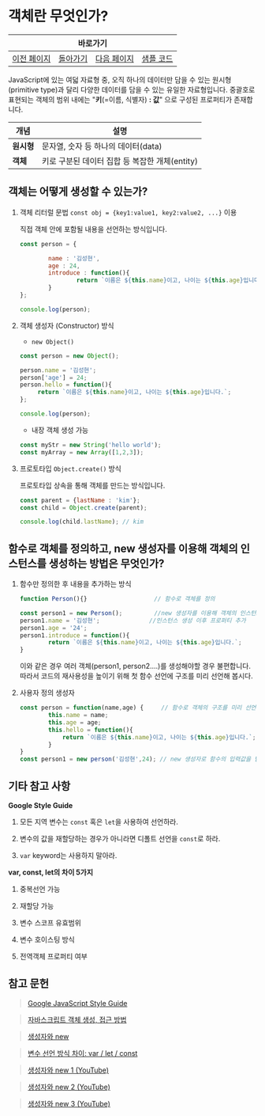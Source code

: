 # 객체란 무엇인가?

<table>
    <thead>
        <tr>
            <th colspan="4" style="text-align: center;">바로가기</th>
        </tr>
    </thead>
    <tbody>
        <tr>
            <td>
                <a href="/../javascript/docs/0723.html">이전 페이지</a>
            </td>
            <td>
                <a href="/../javascript/">돌아가기</a>
            </td>
            <td>
                <a href="/../javascript/docs/0726.html">다음 페이지</a>
            </td>
            <td>
                <a href="/../javascript/0724/">샘플 코드</a>
            </td>
        </tr>
    </tbody>
</table>

JavaScript에 있는 여덟 자료형 중, 오직 하나의 데이터만 담을 수 있는 원시형(primitive type)과 달리 다양한 데이터를 담을 수 있는 유일한 자료형입니다. 중괄호로 표현되는 객체의 범위 내에는 "**키**(=이름, 식별자) **: 값**" 으로 구성된 프로퍼티가 존재합니다.

| 개념 | 설명 |
| --- | --- |
| **원시형** | 문자열, 숫자 등 하나의 데이터(data) |
| **객체** | 키로 구분된 데이터 집합 등 복잡한 개체(entity) |

## 객체는 어떻게 생성할 수 있는가?

1. 객체 리터럴 문법 `const obj = {key1:value1, key2:value2, ...}` 이용

    직접 객체 안에 포함될 내용을 선언하는 방식입니다. 

    ```javascript
    const person = {

    		name : '김성현',
    		age : 24,
    		introduce : function(){
    				return `이름은 ${this.name}이고, 나이는 ${this.age}입니다.`; 
    		}
    };

    console.log(person);
    ```

2. 객체 생성자 (Constructor) 방식

    * `new Object()`

    ```javascript
    const person = new Object(); 

    person.name = '김성현'; 
    person['age'] = 24; 
    person.hello = function(){
    	 return `이름은 ${this.name}이고, 나이는 ${this.age}입니다.`; 
    }; 

    console.log(person);
    ```

    * 내장 객체 생성 가능

    ```javascript
    const myStr = new String('hello world');
    const myArray = new Array([1,2,3]);
    ```

3. 프로토타입 `Object.create()` 방식

    프로토타입 상속을 통해 객체를 만드는 방식입니다.

    ```javascript
    const parent = {lastName : 'kim'};
    const child = Object.create(parent);

    console.log(child.lastName); // kim
    ```

## 함수로 객체를 정의하고, new 생성자를 이용해 객체의 인스턴스를 생성하는 방법은 무엇인가?

1.  함수만 정의한 후 내용을 추가하는 방식

    ```javascript
    function Person(){}                   // 함수로 객체를 정의

    const person1 = new Person();         //new 생성자를 이용해 객체의 인스턴스 생성
    person1.name = '김성현';              //인스턴스 생성 이후 프로퍼티 추가
    person1.age = '24';
    person1.introduce = function(){
            return `이름은 ${this.name}이고, 나이는 ${this.age}입니다.`; 
    }
    ```
    이와 같은 경우 여러 객체(person1, person2....)를 생성해야할 경우 불편합니다. 따라서 코드의 재사용성을 높이기 위해 첫 함수 선언에 구조를 미리 선언해 봅시다.

2. 사용자 정의 생성자

    ```javascript
    const person = function(name,age) {     // 함수로 객체의 구조를 미리 선언
            this.name = name;
            this.age = age;
            this.hello = function(){
                return `이름은 ${this.name}이고, 나이는 ${this.age}입니다.`; 
            }
    }
    const person1 = new person('김성현',24); // new 생성자로 함수의 입력값을 받아 인스턴스 생성
    ```

## 기타 참고 사항

**Google Style Guide**

1. 모든 지역 변수는 `const` 혹은 `let`을 사용하여 선언하라.

2. 변수의 값을 재할당하는 경우가 아니라면 디폴트 선언을 `const`로 하라.

3. `var` keyword는 사용하지 말아라.

**var, const, let의 차이 5가지**

1. 중복선언 가능

2. 재할당 가능

3. 변수 스코프 유효범위

4. 변수 호이스팅 방식

5. 전역객체 프로퍼티 여부

## 참고 문헌

> [Google JavaScript Style Guide](https://google.github.io/styleguide/jsguide.html#features-use-const-and-let)

> [자바스크립트 객체 생성, 접근 방법](https://curryyou.tistory.com/189)

> [생성자와 new](http://www.opentutorials.org/course/743/6570)

> [변수 선언 방식 차이: var / let / const](https://curryyou.tistory.com/192?category=898979)

> [생성자와 new 1 (YouTube)](https://youtu.be/qnOX3M7VpQ8)

> [생성자와 new 2 (YouTube)](https://youtu.be/VLhA3haEfIk)

> [생성자와 new 3 (YouTube)](https://youtu.be/VnqC_EmnU9g)
